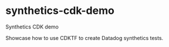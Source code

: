 # synthetics-cdk-demo
Synthetics CDK demo

Showcase how to use CDKTF to create Datadog synthetics tests.
